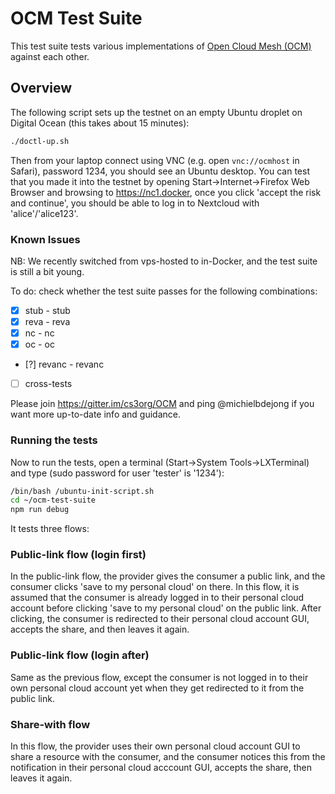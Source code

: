 # OCM Test Suite
This test suite tests various implementations of [Open Cloud Mesh (OCM)](https://github.com/cs3org/OCM-API) against each other.

## Overview
The following script sets up the testnet on an empty Ubuntu droplet on Digital Ocean (this takes about 15 minutes):
```sh
./doctl-up.sh
```

Then from your laptop connect using VNC (e.g. open `vnc://ocmhost` in Safari), password 1234, you should see an Ubuntu desktop.
You can test that you made it into the testnet by opening Start->Internet->Firefox Web Browser and browsing to https://nc1.docker, once you
click 'accept the risk and continue', you should be able to log in to Nextcloud with 'alice'/'alice123'.

### Known Issues
NB: We recently switched from vps-hosted to in-Docker, and the test suite is still a bit young.

To do: check whether the test suite passes for the following combinations:

* [x] stub - stub
* [x] reva - reva
* [x] nc - nc
* [x] oc - oc
* [?] revanc - revanc
* [ ] cross-tests

Please join https://gitter.im/cs3org/OCM and ping @michielbdejong if you want more up-to-date info and guidance.

### Running the tests
Now to run the tests, open a terminal (Start->System Tools->LXTerminal) and type (sudo password for user 'tester' is '1234'):
```sh
/bin/bash /ubuntu-init-script.sh
cd ~/ocm-test-suite
npm run debug
```

It tests three flows:

### Public-link flow (login first)
In the public-link flow, the provider gives the consumer a public link, and the consumer clicks 'save to my personal cloud' on there.
In this flow, it is assumed that the consumer is already logged in to their personal cloud account before clicking 'save to my personal cloud' on the public link. After clicking, the consumer is redirected to their personal cloud account GUI, accepts the share, and then leaves it again.

### Public-link flow (login after)
Same as the previous flow, except the consumer is not logged in to their own personal cloud account yet when they get redirected to it
from the public link.

### Share-with flow
In this flow, the provider uses their own personal cloud account GUI to share a resource with the consumer, and the consumer notices this from the notification in their personal cloud acccount GUI, accepts the share, then leaves it again.
